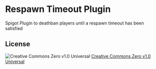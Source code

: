 # Respawn Timeout Plugin
Spigot Plugin to deathban players until a respawn timeout has been satisfied

## License
![Creative Commons Zero v1.0 Universal](https://licensebuttons.net/l/zero/1.0/88x31.png)
[Creative Commons Zero v1.0 Universal](LICENSE.txt)
